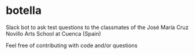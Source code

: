 # botella
Slack bot to ask test questions to the classmates of the José María Cruz Novillo Arts School at Cuenca (Spain)


Feel free of contributing with code and/or questions 
